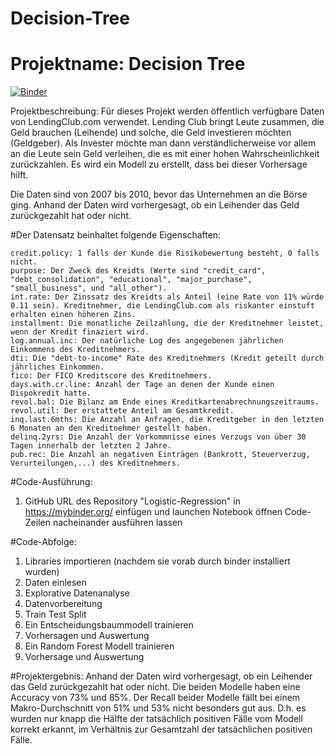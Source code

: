# Decision-Tree

# Projektname: Decision Tree

[![Binder](https://mybinder.org/badge_logo.svg)](https://mybinder.org/v2/gh/Lara-167/Decision-Tree/tree/main/HEAD)

Projektbeschreibung: Für dieses Projekt werden öffentlich verfügbare Daten von LendingClub.com verwendet. Lending Club bringt Leute zusammen, die Geld brauchen (Leihende) und solche, die Geld investieren möchten (Geldgeber). Als Invester möchte man dann verständlicherweise vor allem an die Leute sein Geld verleihen, die es mit einer hohen Wahrscheinlichkeit zurückzahlen. Es wird ein Modell zu erstellt, dass bei dieser Vorhersage hilft.

Die Daten sind von 2007 bis 2010, bevor das Unternehmen an die Börse ging. Anhand der Daten wird vorhergesagt, ob ein Leihender das Geld zurückgezahlt hat oder nicht.

#Der Datensatz beinhaltet folgende Eigenschaften:

    credit.policy: 1 falls der Kunde die Risikobewertung besteht, 0 falls nicht.
    purpose: Der Zweck des Kreidts (Werte sind "credit_card", "debt_consolidation", "educational", "major_purchase", "small_business", und "all_other").
    int.rate: Der Zinssatz des Kreidts als Anteil (eine Rate von 11% würde 0.11 sein). Kreditnehmer, die LendingClub.com als riskanter einstuft erhalten einen höheren Zins.
    installment: Die monatliche Zeilzahlung, die der Kreditnehmer leistet, wenn der Kredit finaziert wird.
    log.annual.inc: Der natürliche Log des angegebenen jährlichen Einkommens des Kreditnehmers.
    dti: Die "debt-to-income" Rate des Kreditnehmers (Kredit geteilt durch jährliches Einkommen.
    fico: Der FICO Kreditscore des Kreditnehmers.
    days.with.cr.line: Anzahl der Tage an denen der Kunde einen Dispokredit hatte.
    revol.bal: Die Bilanz am Ende eines Kreditkartenabrechnungszeitraums.
    revol.util: Der erstattete Anteil am Gesamtkredit.
    inq.last.6mths: Die Anzahl an Anfragen, die Kreditgeber in den letzten 6 Monaten an den Kreditnehmer gestellt haben.
    delinq.2yrs: Die Anzahl der Vorkommnisse eines Verzugs von über 30 Tagen innerhalb der letzten 2 Jahre.
    pub.rec: Die Anzahl an negativen Einträgen (Bankrott, Steuerverzug, Verurteilungen,...) des Kreditnehmers.

#Code-Ausführung: 
1. GitHub URL des Repository "Logistic-Regression" in https://mybinder.org/ einfügen und launchen
Notebook öffnen
Code-Zeilen nacheinander ausführen lassen

#Code-Abfolge: 
1. Libraries importieren (nachdem sie vorab durch binder installiert wurden)
2. Daten einlesen
3. Explorative Datenanalyse
4. Datenvorbereitung
5. Train Test Split
6. Ein Entscheidungsbaummodell trainieren
7. Vorhersagen und Auswertung
8. Ein Random Forest Modell trainieren
9. Vorhersage und Auswertung

#Projektergebnis: Anhand der Daten wird vorhergesagt, ob ein Leihender das Geld zurückgezahlt hat oder nicht. Die beiden Modelle haben eine Accuracy von 73% und 85%. Der Recall beider Modelle fällt bei einem Makro-Durchschnitt von 51% und 53% nicht besonders gut aus. D.h. es wurden nur knapp die Hälfte der tatsächlich positiven Fälle vom Modell korrekt erkannt, im Verhältnis zur Gesamtzahl der tatsächlichen positiven Fälle.
